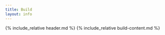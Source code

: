 ```yaml
---
title: Build
layout: info
---
```


{% include_relative header.md %}
{% include_relative build-content.md %}

